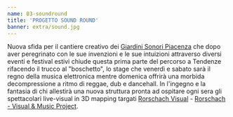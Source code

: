 ```yaml
---
name: 03-soundround
title: 'PROGETTO SOUND ROUND'
banner: extra/sound.jpg
---
```


Nuova sfida per il cantiere creativo dei <a href="https://www.facebook.com/giardinisonoripiacenza/" target="_blank" rel="noopener">Giardini Sonori Piacenza</a> che dopo aver peregrinato con le sue invenzioni e le sue intuizioni attraverso diversi eventi e festival estivi chiude questa prima parte del percorso a Tendenze rifacendo il trucco al "boschetto", lo stage che venerdì e sabato sarà il regno della musica elettronica mentre domenica offrirà una morbida decompressione a ritmo di reggae, dub e dancehall. In l'ingegno e la fantasia di chi allestirà una nuova struttura pronta ad ospitare ogni sera gli spettacolari live-visual in 3D mapping targati <a href="https://www.facebook.com/profile.php?id=100011475271599" target="_blank" rel="noopener">Rorschach Visual</a> - <a href="https://www.facebook.com/rorschachvisual/" target="_blank" rel="noopener">Rorschach - Visual & Music Project</a>.

